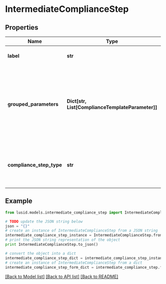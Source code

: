 # IntermediateComplianceStep


## Properties
Name | Type | Description | Notes
------------ | ------------- | ------------- | -------------
**label** | **str** | The label of the compliance step | 
**grouped_parameters** | **Dict[str, List[ComplianceTemplateParameter]]** | Parameters required for the step. Some step types group parameters to differentiate between, for example, hard limit and warning threshold parameters | 
**compliance_step_type** | **str** | . The available values are: FilterStep, GroupByStep, GroupFilterStep, BranchStep, RecombineStep | 

## Example

```python
from lusid.models.intermediate_compliance_step import IntermediateComplianceStep

# TODO update the JSON string below
json = "{}"
# create an instance of IntermediateComplianceStep from a JSON string
intermediate_compliance_step_instance = IntermediateComplianceStep.from_json(json)
# print the JSON string representation of the object
print IntermediateComplianceStep.to_json()

# convert the object into a dict
intermediate_compliance_step_dict = intermediate_compliance_step_instance.to_dict()
# create an instance of IntermediateComplianceStep from a dict
intermediate_compliance_step_form_dict = intermediate_compliance_step.from_dict(intermediate_compliance_step_dict)
```
[[Back to Model list]](../README.md#documentation-for-models) [[Back to API list]](../README.md#documentation-for-api-endpoints) [[Back to README]](../README.md)


